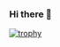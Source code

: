 ### Hi there 👋

[![trophy](https://github-profile-trophy.vercel.app/?username=jesuejunior&margin-w=5&column=8)](https://github.com/jesuejunior)

<!--
**jesuejunior/jesuejunior** is a ✨ _special_ ✨ repository because its `README.md` (this file) appears on your GitHub profile.

Here are some ideas to get you started:

- 🔭 I’m currently working on ...
- 🌱 I’m currently learning ...
- 👯 I’m looking to collaborate on ...
- 🤔 I’m looking for help with ...
- 💬 Ask me about ...
- 📫 How to reach me: ...
- 😄 Pronouns: ...
- ⚡ Fun fact: ...
-->
